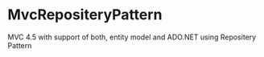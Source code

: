 # MvcRepositeryPattern
MVC 4.5 with support of both, entity model and ADO.NET using Repositery Pattern

